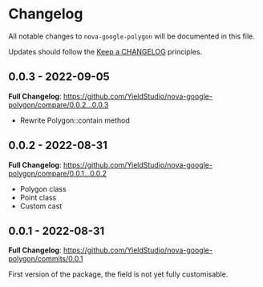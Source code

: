 # Changelog

All notable changes to `nova-google-polygon` will be documented in this file.

Updates should follow the [Keep a CHANGELOG](http://keepachangelog.com/) principles.

## 0.0.3 - 2022-09-05

**Full Changelog**: https://github.com/YieldStudio/nova-google-polygon/compare/0.0.2...0.0.3

- Rewrite Polygon::contain method

## 0.0.2 - 2022-08-31

**Full Changelog**: https://github.com/YieldStudio/nova-google-polygon/compare/0.0.1...0.0.2

- Polygon class
- Point class
- Custom cast

## 0.0.1 - 2022-08-31

**Full Changelog**: https://github.com/YieldStudio/nova-google-polygon/commits/0.0.1

First version of the package, the field is not yet fully customisable.
